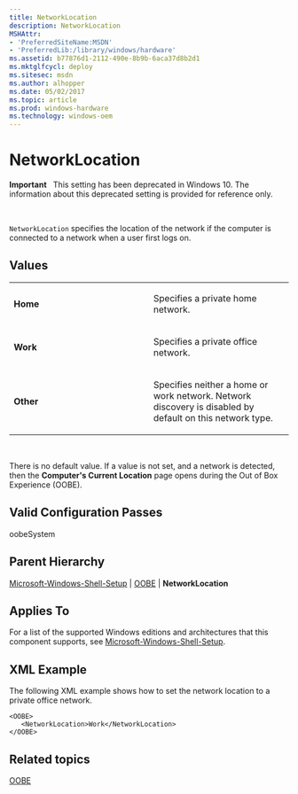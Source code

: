 ```yaml
---
title: NetworkLocation
description: NetworkLocation
MSHAttr:
- 'PreferredSiteName:MSDN'
- 'PreferredLib:/library/windows/hardware'
ms.assetid: b77876d1-2112-490e-8b9b-6aca37d8b2d1
ms.mktglfcycl: deploy
ms.sitesec: msdn
ms.author: alhopper
ms.date: 05/02/2017
ms.topic: article
ms.prod: windows-hardware
ms.technology: windows-oem
---
```


# NetworkLocation


**Important**  
This setting has been deprecated in Windows 10. The information about this deprecated setting is provided for reference only.

 

`NetworkLocation` specifies the location of the network if the computer is connected to a network when a user first logs on.

## Values


<table>
<colgroup>
<col width="50%" />
<col width="50%" />
</colgroup>
<tbody>
<tr class="odd">
<td><p><strong>Home</strong></p></td>
<td><p>Specifies a private home network.</p></td>
</tr>
<tr class="even">
<td><p><strong>Work</strong></p></td>
<td><p>Specifies a private office network.</p></td>
</tr>
<tr class="odd">
<td><p><strong>Other</strong></p></td>
<td><p>Specifies neither a home or work network. Network discovery is disabled by default on this network type.</p></td>
</tr>
</tbody>
</table>

 

There is no default value. If a value is not set, and a network is detected, then the **Computer's Current Location** page opens during the Out of Box Experience (OOBE).

## Valid Configuration Passes


oobeSystem

## Parent Hierarchy


[Microsoft-Windows-Shell-Setup](microsoft-windows-shell-setup.md) | [OOBE](microsoft-windows-shell-setup-oobe.md) | **NetworkLocation**

## Applies To


For a list of the supported Windows editions and architectures that this component supports, see [Microsoft-Windows-Shell-Setup](microsoft-windows-shell-setup.md).

## XML Example


The following XML example shows how to set the network location to a private office network.

```
<OOBE>
   <NetworkLocation>Work</NetworkLocation>
</OOBE>
```

## Related topics


[OOBE](microsoft-windows-shell-setup-oobe.md)

 

 







